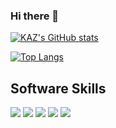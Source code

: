 ### Hi there 👋

[![KAZ's GitHub stats](https://github-readme-stats.vercel.app/api?username=kazufoot21&theme=vue-dark&show_icons=true)](https://github.com/kazufoot21/github-readme-stats)

[![Top Langs](https://github-readme-stats.vercel.app/api/top-langs/?username=kazufoot21&theme=vue-dark&show_icons=true&layout=compact)](https://github.com/kazufoot21/github-readme-stats)

## Software Skills
<img src="https://img.shields.io/badge/-Adobe%20premiere-EA77FF.svg?logo=adobe-premiere&style=plastic">
<img src="https://img.shields.io/badge/-Adobe%20aftere%20ffects-D291FF.svg?logo=adobe-aftere-ffects&style=plastic">
<img src="https://img.shields.io/badge/-Adobe%20illustrator-FF7C00.svg?logo=adobe-illustrator&style=plastic">
<img src="https://img.shields.io/badge/-Adobe%20lightroom%20classic-ADD5EC.svg?logo=adobe-lightroom-classic&style=plastic">
<img src="https://img.shields.io/badge/-Adobe%20photoshop-00C8FF.svg?logo=adobe-photoshop&style=plastic">

<!--
**kazufoot21/kazufoot21** is a ✨ _special_ ✨ repository because its `README.md` (this file) appears on your GitHub profile.

Here are some ideas to get you started:

- 🔭 I’m currently working on ...
- 🌱 I’m currently learning ...
- 👯 I’m looking to collaborate on ...
- 🤔 I’m looking for help with ...
- 💬 Ask me about ...
- 📫 How to reach me: ...
- 😄 Pronouns: ...
- ⚡ Fun fact: ...
-->
